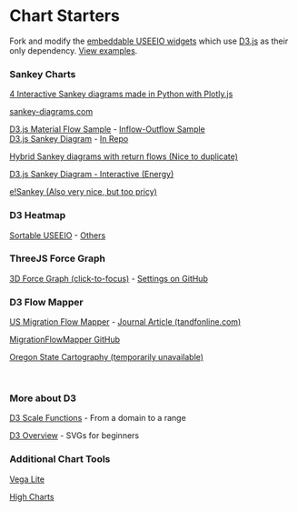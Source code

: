 # Chart Starters

Fork and modify the [embeddable USEEIO widgets](https://github.com/USEPA/useeio-widgets) which use [D3.js](https://github.com/d3/d3/wiki/Gallery) as their only dependency. [View&nbsp;examples](http://modelearth.github.io/eeio/charts/). 


### Sankey Charts

[4 Interactive Sankey diagrams made in Python with Plotly.js](https://medium.com/plotly/4-interactive-sankey-diagram-made-in-python-3057b9ee8616)

[sankey-diagrams.com](http://www.sankey-diagrams.com/)  

[D3.js Material Flow Sample](../../tools/#charts) - [Inflow-Outflow Sample](../../projects/#forestry)  
[D3.js Sankey Diagram](https://observablehq.com/@dralla666/d3-sankey-diagram) - 
[In Repo](d3-sankey-diagram/)  

[Hybrid Sankey diagrams with return flows (Nice to duplicate)](https://www.researchgate.net/figure/A-more-complex-Sankey-diagram-1-The-structure-of-the-diagram-can-be-simplified-by_fig2_317156053)

[D3.js Sankey Diagram - Interactive (Energy)](skd3)  

<!--[D3.js Sankey Diagram - Flow-o-matic, easy list editing](https://observablehq.com/@mbostock/flow-o-matic)  -->

[e!Sankey (Also very nice, but too pricy)](https://www.ifu.com/en/e-sankey/)  

### D3 Heatmap

[Sortable USEEIO](../../start/dataset/sortable.html) - [Others](../../start/dataset/)  


### ThreeJS Force Graph

[3D Force Graph (click-to-focus)](https://vasturiano.github.io/3d-force-graph/example/click-to-focus/) - 
[Settings on GitHub](https://github.com/vasturiano/3d-force-graph)


### D3 Flow Mapper

[US Migration Flow Mapper](http://usmigrationflowmapper.com) - [Journal Article (tandfonline.com)](https://www.tandfonline.com/doi/pdf/10.1080/17445647.2017.1313788)  

[MigrationFlowMapper GitHub](https://github.com/stephdan/MigrationFlowMapper-US)  

[Oregon State Cartography (temporarily unavailable)](http://www.cartography.oregonstate.edu/cartography.html)  

<br>

### More about D3

[D3 Scale Functions](https://www.d3indepth.com/scales/) - From a domain to a range    

[D3 Overview](https://davidwalsh.name/learning-d3) - SVGs for beginners

### Additional Chart Tools

[Vega Lite](https://vega.github.io/vega-lite/)

[High Charts](https://www.highcharts.com/demo)
